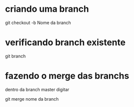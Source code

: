 
# criando uma branch

 git checkout -b Nome da branch

 # verificando branch existente

 git branch

 # fazendo o merge das branchs

 dentro da branch master digitar  

 git merge nome da branch